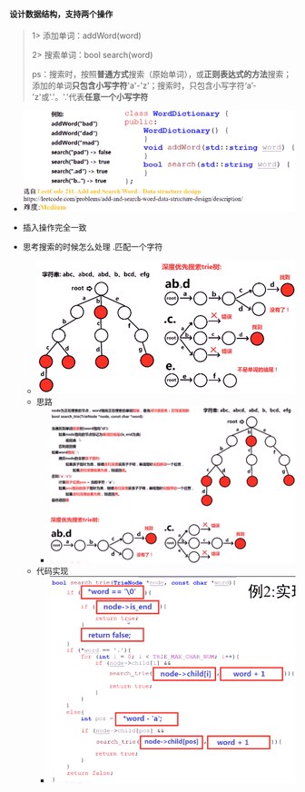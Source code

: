 #### 设计数据结构，支持两个操作

> 1> 添加单词：addWord(word)
>
> 2> 搜索单词：bool search(word)
>
> ps：搜索时，按照**普通方式**搜索（原始单词），或**正则表达式的方法**搜索；添加的单词**只包含小写字符**'a'-'z'；搜索时，只包含小写字符‘a’-'z'或'.'。'.'代表**任意一个小写字符**

* ![image-20210730151354167](添加与查找单词.assets/image-20210730151354167.png)

* 插入操作完全一致
* 思考搜索的时候怎么处理 .匹配一个字符
  * ![image-20210730194937633](添加与查找单词.assets/image-20210730194937633.png)
  * 思路
    * ![image-20210730195101504](添加与查找单词.assets/image-20210730195101504.png)
  * 代码实现
    * ![image-20210730195643813](添加与查找单词.assets/image-20210730195643813.png)

